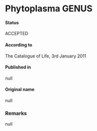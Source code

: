 Phytoplasma GENUS
=======

#### Status
ACCEPTED

#### According to
The Catalogue of Life, 3rd January 2011

#### Published in
null

#### Original name
null

### Remarks
null